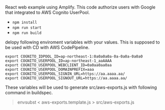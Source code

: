 React web example using Amplify.
This code authorize users with Google that integrated to AWS Cognito UserPool.

* `npm install`
* `npm run start`
* `npm run build`

delopy following enviroment variables with your values.
This is supposed to be used with CD with AWS CodePipeline.

```
export COGNITO_IDPOOL_ID=ap-northeast-1:0a0a0a0a-0a-0a0a-0a0a0
export COGNITO_USERPOOL_ID=ap-northeast-1_aaAAAA
export COGNITO_USERPOOL_WEBCLIENT_ID=0a0aa0aa0aa
export COGNITO_USERPOOL_DOMAINPREFIX=aaa
export COGNITO_USERPOOL_SIGNIN_URL=https://aa.aaaa.aa/
export COGNITO_USERPOOL_SIGNOUT_URL=https://aa.aaaa.aa/
```

These variables will be used to generate src/aws-exports.js
with following command in buildspec.

> envsubst < aws-exports.template.js > src/aws-exports.js